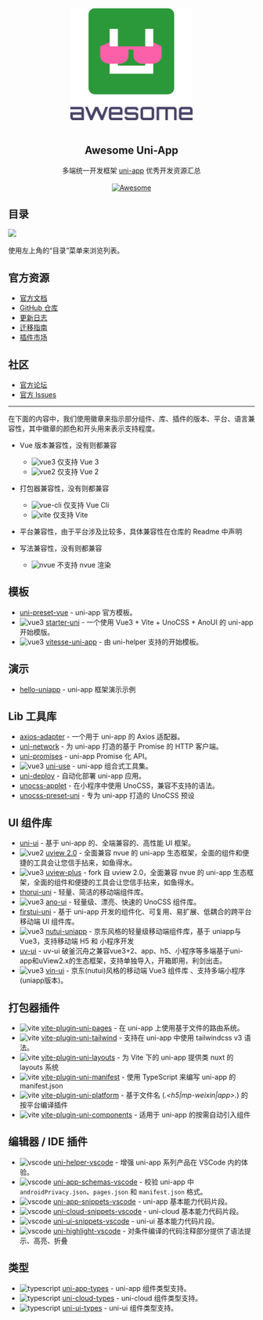 <p align="center">
  <br>
  <img width="250" src="./assets/logo.svg" alt="Awesome Uni-App">
  <br>
  <br>
</p>

<h2 align='center'>Awesome Uni-App</h2>

<p align='center'>
多端统一开发框架 <a href='https://github.com/dcloudio/uni-app'>uni-app</a> 优秀开发资源汇总
<br><br>
<a href='https://github.com/sindresorhus/awesome'>
<img src='https://cdn.rawgit.com/sindresorhus/awesome/d7305f38d29fed78fa85652e3a63e154dd8e8829/media/badge.svg' alt='Awesome'>
</a>
</p>

## 目录

<img src="https://user-images.githubusercontent.com/11247099/112722104-819b8a80-8f42-11eb-82f5-dfc2dd5d8a77.png" height="32" />

使用左上角的“目录”菜单来浏览列表。

## 官方资源

- [官方文档](https://uniapp.dcloud.io/)
- [GitHub 仓库](https://github.com/dcloudio/uni-app)
- [更新日志](https://uniapp.dcloud.net.cn/release-note-alpha.html)
- [迁移指南](https://uniapp.dcloud.net.cn/translate.html)
- [插件市场](https://ext.dcloud.net.cn/)

## 社区

- [官方论坛](https://ask.dcloud.net.cn/explore/category-12)
- [官方 Issues](https://github.com/dcloudio/uni-app/issues)

---

[vue3]: https://img.shields.io/badge/-3-35495e?logo=vue.js
[vue2]: https://img.shields.io/badge/-2-35495e?logo=vue.js
[vite]: https://img.shields.io/badge/-Vite-646CFF
[vue-cli]: https://img.shields.io/badge/-Vue%20Cli-3eb782
[nvue]: https://img.shields.io/badge/-!NVue-ff0000
[vscode]: https://img.shields.io/badge/-VSCode-3c7fba?logo=visual-studio-code
[typescript]: https://img.shields.io/npm/types/typescript

在下面的内容中，我们使用徽章来指示部分组件、库、插件的版本、平台、语言兼容性，其中徽章的颜色和开头用来表示支持程度。

- Vue 版本兼容性，没有则都兼容

  - ![vue3] 仅支持 Vue 3
  - ![vue2] 仅支持 Vue 2

- 打包器兼容性，没有则都兼容
  - ![vue-cli] 仅支持 Vue Cli
  - ![vite] 仅支持 Vite
- 平台兼容性，由于平台涉及比较多，具体兼容性在仓库的 Readme 中声明
- 写法兼容性，没有则都兼容
  - ![nvue] 不支持 nvue 渲染

## 模板

- [uni-preset-vue](https://github.com/dcloudio/uni-preset-vue) - uni-app 官方模板。
- ![vue3] [starter-uni](https://github.com/zguolee/starter-uni) - 一个使用 Vue3 + Vite + UnoCSS + AnoUI 的 uni-app 开始模版。
- ![vue3] [vitesse-uni-app](https://github.com/uni-helper/vitesse-uni-app) - 由 uni-helper 支持的开始模板。

## 演示

- [hello-uniapp](https://github.com/dcloudio/hello-uniapp) - uni-app 框架演示示例

## Lib 工具库

- [axios-adapter](https://github.com/uni-helper/axios-adapter) - 一个用于 uni-app 的 Axios 适配器。
- [uni-network](https://github.com/uni-helper/uni-network) - 为 uni-app 打造的基于 Promise 的 HTTP 客户端。
- [uni-promises](https://github.com/uni-helper/uni-promises) - uni-app Promise 化 API。
- ![vue3] [uni-use](https://github.com/uni-helper/uni-use) - uni-app 组合式工具集。
- [uni-deploy](https://github.com/uni-helper/uni-deploy) - 自动化部署 uni-app 应用。
- [unocss-applet](https://github.com/unocss-applet/unocss-applet) - 在小程序中使用 UnoCSS，兼容不支持的语法。
- [unocss-preset-uni](https://github.com/uni-helper/unocss-preset-uni) - 专为 uni-app 打造的 UnoCSS 预设

## UI 组件库

- [uni-ui](https://github.com/dcloudio/uni-ui) - 基于 uni-app 的、全端兼容的、高性能 UI 框架。
- ![vue2] [uview 2.0](https://github.com/umicro/uView2.0) - 全面兼容 nvue 的 uni-app 生态框架，全面的组件和便捷的工具会让您信手拈来，如鱼得水。
- ![vue3] [uview-plus](https://github.com/ijry/uview-plus) - fork 自 uview 2.0，全面兼容 nvue 的 uni-app 生态框架，全面的组件和便捷的工具会让您信手拈来，如鱼得水。
- [thorui-uni](https://github.com/dingyong0214/ThorUI-uniapp) - 轻量、简洁的移动端组件库。
- ![vue3] [ano-ui](https://github.com/ano-ui/ano-ui) - 轻量级、漂亮、快速的 UnoCSS 组件库。
- [firstui-uni](https://doc.firstui.cn/) - 基于 uni-app 开发的组件化、可复用、易扩展、低耦合的跨平台移动端 UI 组件库。
- ![vue3] [nutui-uniapp](https://github.com/nutui-uniapp/nutui-uniapp) - 京东风格的轻量级移动端组件库，基于 uniapp与Vue3，支持移动端 H5 和 小程序开发
- [uv-ui](https://github.com/climblee/uv-ui) - uv-ui 破釜沉舟之兼容vue3+2、app、h5、小程序等多端基于uni-app和uView2.x的生态框架，支持单独导入，开箱即用，利剑出击。
- ![vue3] [vin-ui](https://github.com/vingogo/vin-ui) - 京东(nutui)风格的移动端 Vue3 组件库 、支持多端小程序(uniapp版本)。

## 打包器插件

- ![vite] [vite-plugin-uni-pages](https://github.com/uni-helper/vite-plugin-uni-pages) - 在 uni-app 上使用基于文件的路由系统。
- ![vite] [vite-plugin-uni-tailwind](https://github.com/uni-helper/vite-plugin-uni-tailwind) - 支持在 uni-app 中使用 tailwindcss v3 语法。
- ![vite] [vite-plugin-uni-layouts](https://github.com/uni-helper/vite-plugin-uni-layouts) - 为 Vite 下的 uni-app 提供类 nuxt 的 layouts 系统
- ![vite] [vite-plugin-uni-manifest](https://github.com/uni-helper/vite-plugin-uni-manifest) - 使用 TypeScript 来编写 uni-app 的 manifest.json
- ![vite] [vite-plugin-uni-platform](https://github.com/uni-helper/vite-plugin-uni-platform) - 基于文件名 (*.<h5|mp-weixin|app>.*) 的按平台编译插件
- ![vite] [vite-plugin-uni-components](https://github.com/uni-helper/vite-plugin-uni-components) - 适用于 uni-app 的按需自动引入组件

## 编辑器 / IDE 插件

- ![vscode] [uni-helper-vscode](https://github.com/uni-helper/uni-helper-vscode) - 增强 uni-app 系列产品在 VSCode 内的体验。
- ![vscode] [uni-app-schemas-vscode](https://github.com/uni-helper/uni-app-schemas-vscode) - 校验 uni-app 中 `androidPrivacy.json`、`pages.json` 和 `manifest.json` 格式。
- ![vscode] [uni-app-snippets-vscode](https://github.com/uni-helper/uni-app-snippets-vscode) - uni-app 基本能力代码片段。
- ![vscode] [uni-cloud-snippets-vscode](https://github.com/uni-helper/uni-cloud-snippets-vscode) - uni-cloud 基本能力代码片段。
- ![vscode] [uni-ui-snippets-vscode](https://github.com/uni-helper/uni-ui-snippets-vscode) - uni-ui 基本能力代码片段。
- ![vscode] [uni-highlight-vscode](https://github.com/uni-helper/uni-highlight-vscode) - 对条件编译的代码注释部分提供了语法提示、高亮、折叠

## 类型

- ![typescript] [uni-app-types](https://github.com/uni-helper/uni-app-types) - uni-app 组件类型支持。
- ![typescript] [uni-cloud-types](https://github.com/uni-helper/uni-cloud-types) - uni-cloud 组件类型支持。
- ![typescript] [uni-ui-types](https://github.com/uni-helper/uni-ui-types) - uni-ui 组件类型支持。
